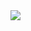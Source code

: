 
<img style="float: right;" src="https://github-readme-stats.vercel.app/api/top-langs/?username=TanmayArya-1p&layout=compact&theme=tokyonight">







<!---
TanmayArya-1p/TanmayArya-1p is a ✨ special ✨ repository because its `README.md` (this file) appears on your GitHub profile.
You can click the Preview link to take a look at your changes.
--->
